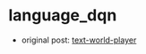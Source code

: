 # language_dqn
- original post: [text-world-player](https://github.com/karthikncode/text-world-player)

